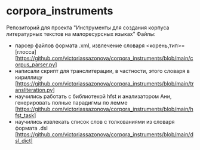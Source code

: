 # corpora_instruments
Репозиторий для проекта "Инструменты для создания корпуса литературных текстов на малоресурсных языках"
Файлы:
* парсер файлов формата .xml, извлечение словаря <корень,тип>=[глосса] [https://github.com/victoriassazonova/corpora_instruments/blob/main/corpus_parser.py]
* написали скрипт для транслитерации, в частности, этого словаря в кириллицу [https://github.com/victoriassazonova/corpora_instruments/blob/main/transliteration.py]
* научились работать с библиотекой hfst и анализатором Ани, генерировать полные парадигмы по лемме [https://github.com/victoriassazonova/corpora_instruments/blob/main/hfst_task]
* научились извлекать список слов с толкованиями из словаря формата .dsl [https://github.com/victoriassazonova/corpora_instruments/blob/main/dsl_dict]
